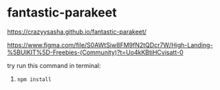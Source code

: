 # fantastic-parakeet
https://crazyysasha.github.io/fantastic-parakeet/

https://www.figma.com/file/S0AWtSiw8FM9fN2tQDcr7W/High-Landing-%5BUIKIT%5D-Freebies-(Community)?t=Uo4kKBtiHCvisatt-0


try run this command in terminal:

1. ```npm install```
